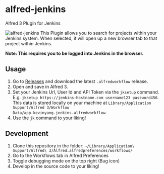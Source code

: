 # alfred-jenkins
Alfred 3 Plugin for Jenkins

![alfred-jenkins](https://i.imgur.com/ZVszJQs.png)
This Plugin allows you to search for projects within your Jenkins system. When selected, it will open up a new browser tab to that project within Jenkins.

**Note: This requires you to be logged into Jenkins in the browser.**

## Usage

1. Go to [Releases](https://github.com/kehphin/alfred-jenkins/releases) and download the latest `.alfredworkflow` release.
2. Open and save in Alfred 3.
3. Set your Jenkins Url, User Id and API Token via the `jksetup` command. E.g. `jksetup https://jenkins-hostname.com username123 password456`. This data is stored locally on your machine at `Library/Application Support/Alfred 3/Workflow Data/app.kevinyang.jenkins.alfredworkflow`.
4. Use the `jk` command to your liking!

## Development
1. Clone this repository in the folder: `~/Library/Application\ Support/Alfred\ 3/Alfred.alfredpreferences/workflows/`
2. Go to the Workflows tab in Alfred Preferences
3. Toggle debugging mode on the top right (Bug icon)
4. Develop in the source code to your liking!
